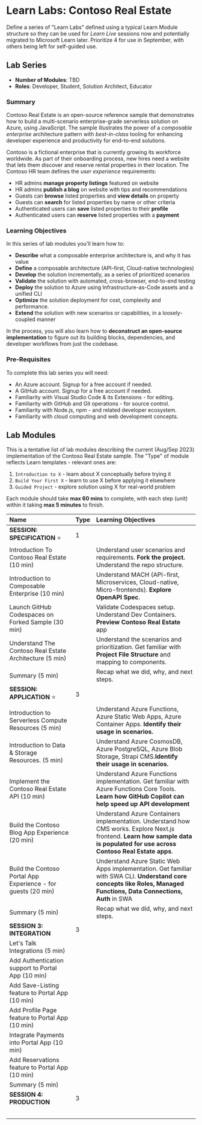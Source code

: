 # Learn Labs: Contoso Real Estate

Define a series of "Learn Labs" defined using a typical Learn Module structure so they can be used for _Learn Live_ sessions now and potentially migrated to Microsoft Learn later. Prioritize 4 for use in September, with others being left for self-guided use.

## Lab Series 
 - **Number of Modules**: TBD
 - **Roles**: Developer, Student, Solution Architect, Educator

### Summary

Contoso Real Estate is an open-source reference sample that demonstrates how to build a multi-scenario enterprise-grade serverless solution on Azure, using JavaScript. The sample illustrates the power of a _composable enterprise_ architecture pattern with _best-in-class_ tooling for enhancing developer experience and productivity for end-to-end solutions.

Contoso is a fictional enterprise that is currently growing its workforce worldwide. As part of their onboarding process, new hires need a website that lets them discover and reserve rental properties in their location. The Contoso HR team defines the _user experience_ requirements:
 - HR admins **manage property listings** featured on website
 - HR admins **publish a blog** on website with tips and recommendations
 - Guests can **browse** listed properties and **view details** on property
 - Guests can **search** for listed properties by name or other criteria
 - Authenticated users can **save** listed properties to their **profile**
 - Authenticated users can **reserve** listed properties with a **payment**

### Learning Objectives

In this series of lab modules you'll learn how to:
 - **Describe** what a composable enterprise architecture is, and why it has value
 - **Define** a composable architecture (API-first, Cloud-native technologies)
 - **Develop** the solution incrementally, as a series of prioritized scenarios 
 - **Validate** the solution with automated, cross-browser, end-to-end testing
 - **Deploy** the solution to Azure using Infrastructure-as-Code assets and a unified CLI
 - **Optimize** the solution deployment for cost, complexity and performance.
 - **Extend** the solution with new scenarios or capabilities, in a loosely-coupled manner
 
In the process, you will also learn how to **deconstruct an open-source implementation** to figure out its building blocks, dependencies, and developer workflows from just the codebase.

### Pre-Requisites

To complete this lab series you will need:
 - An Azure account. Signup for a free account if needed.
 - A GitHub account. Signup for a free account if needed.
 - Familiarity with Visual Studio Code & its Extensions - for editing.
 - Familiarity with GitHub and Git operations - for source control.
 - Familiarity with Node.js, npm - and related developer ecosystem.
 - Familiarity with cloud computing and web development concepts.

## Lab Modules

This is a tentative list of lab modules describing the current (Aug/Sep 2023) implementation of the Contoso Real Estate sample. The "Type" of module reflects Learn templates - relevant ones are:

 1. `Introduction to X` - learn about X conceptually before trying it
 1. `Build Your First X` - learn to use X before applying it elsewhere
 1. `Guided Project` - explore solution using X for real-world problem

Each module should take **max 60 mins** to complete, with each step (unit) within it taking **max 5 minutes** to finish.


| Name | Type | Learning Objectives |
|:---|:---|:---|
| **SESSION: SPECIFICATION** ⭐️ | 1 |  |
| Introduction To Contoso Real Estate (10 min) |  | Understand user scenarios and requirements. **Fork the project.** Understand the repo structure. |
| Introduction to Composable Enterprise (10 min) | | Understand MACH (API-first, Microservices, Cloud-native, Micro-frontends). **Explore OpenAPI Spec**.|
| Launch GitHub Codespaces on Forked Sample (30 min) |  | Validate Codespaces setup. Understand Dev Containers. **Preview Contoso Real Estate** app |
|Understand The Contoso Real Estate Architecture (5 min) |  |  Understand the scenarios and prioritization. Get familiar with **Project File Structure** and mapping to components. |
| Summary (5 min)| | Recap what we did, why, and next steps. |
| **SESSION: APPLICATION** ⭐️ | 3 | |
| Introduction to Serverless Compute Resources (5 min) | | Understand Azure Functions, Azure Static Web Apps, Azure Container Apps. **Identify their usage in scenarios.** |
| Introduction to Data & Storage Resources. (5 min)| | Understand Azure CosmosDB, Azure PostgreSQL, Azure Blob Storage, Strapi CMS.**Identify their usage in scenarios.**  |
| Implement the Contoso Real Estate API (10 min) | | Understand Azure Functions implementation. Get familiar with Azure Functions Core Tools. **Learn how GitHub Copilot can help speed up API development** |
| Build the Contoso Blog App Experience (20 min) | | Understand Azure Containers implementation. Understand how CMS works. Explore Next.js frontend. **Learn how sample data is populated for use across Contoso Real Estate apps**. |
| Build the Contoso Portal App Experience - for guests (20 min) | | Understand Azure Static Web Apps implementation. Get familiar with SWA CLI. **Understand core concepts like Roles, Managed Functions, Data Connections, Auth** in SWA|
| Summary (5 min) | | Recap what we did, why, and next steps. |
| **SESSION 3: INTEGRATION** | 3 | |
| Let's Talk Integrations (5 min) | | |
| Add Authentication support to Portal App (10 min) | | |
| Add Save-Listing feature to Portal App (10 min) | | |
| Add Profile Page feature to Portal App (10 min) | | |
| Integrate Payments into Portal App (10 min) | | |
| Add Reservations feature to Portal App (10 min) | | |
| Summary (5 min) | | |
| **SESSION 4: PRODUCTION** | 3 | |
| | | |
| | | |
| | | |
| | | |
| | | |
